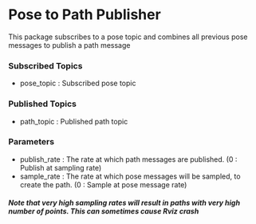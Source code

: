 # Pose to Path Publisher

This package subscribes to a pose topic and combines all previous pose messages to publish a path message

### Subscribed Topics
- pose_topic : Subscribed pose topic

### Published Topics
- path_topic : Published path topic

### Parameters
- publish_rate : The rate at which path messages are published. (0 : Publish at sampling rate)
- sample_rate  : The rate at which pose messages will be sampled, to create the path. (0 : Sample at pose message rate)
                
##### Note that very high sampling rates will result in paths with very high number of points. This can sometimes cause Rviz crash
